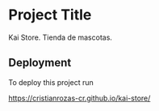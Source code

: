 
# Project Title

Kai Store. Tienda de mascotas.

## Deployment

To deploy this project run

https://cristianrozas-cr.github.io/kai-store/

